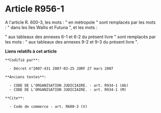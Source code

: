 # Article R956-1

A l'article R. 600-3, les mots : " en métropole " sont remplacés par les mots : " dans les îles Wallis et Futuna ", et les
mots : 

" aux tableaux des annexes 6-1 et 6-2 du présent livre " sont remplacés par les mots : " aux tableaux des annexes 9-2 et 9-3
du présent livre ".

**Liens relatifs à cet article**

	**Codifié par**:

	  - Décret n°2007-431 2007-03-25 JORF 27 mars 2007

	**Anciens textes**:

	  - CODE DE L'ORGANISATION JUDICIAIRE. - art. R934-1 (Ab)
	  - CODE DE L'ORGANISATION JUDICIAIRE. - art. R934-1 (M)

	**Cite**:

	  - Code de commerce - art. R600-3 (V)
